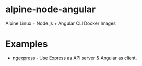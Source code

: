 # alpine-node-angular
Alpine Linux + Node.js + Angular CLI Docker Images

# Examples

* [ngexpress](https://github.com/huydinhq/ngexpress) - Use Express as API server & Angular as client.
